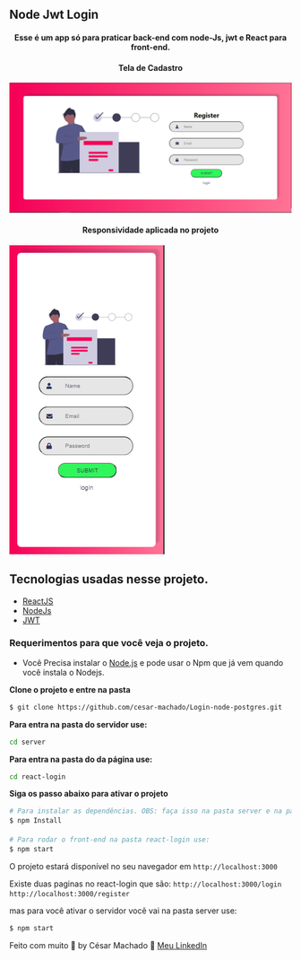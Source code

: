 ## Node Jwt Login

<h4 align="center">
  Esse é um app só para praticar back-end com node-Js, jwt e React para front-end.
</h4>

<h4 align="center"> Tela de Cadastro</h4>

<img src=".github/telaAuth.png" alt="tela de Cadastro">

<h4 align="center"> Responsividade aplicada no projeto</h4>

<div>
<img src=".github/responsive.png" alt="tela responsiva">

</div>

## Tecnologias usadas nesse projeto.

- [ReactJS](https://reactjs.org/)
- [NodeJs](https://nodejs.org/)
- [JWT](https://jwt.io/)

### Requerimentos para que você veja o projeto.

- Você Precisa instalar o [Node.js](https://nodejs.org/en/download/) e pode usar o Npm que já vem quando você instala o Nodejs.

**Clone o projeto e entre na pasta**

```bash
$ git clone https://github.com/cesar-machado/Login-node-postgres.git
```

**Para entra na pasta do servidor use:**

```bash
cd server
```

**Para entra na pasta do da página use:**

```bash
cd react-login
```

**Siga os passo abaixo para ativar o projeto**

```bash
# Para instalar as dependências. OBS: faça isso na pasta server e na pasta react-login
$ npm Install

# Para rodar o front-end na pasta react-login use:
$ npm start
```

O projeto estará disponível no seu navegador em `http://localhost:3000`

Existe duas paginas no react-login que são:
`http://localhost:3000/login`
`http://localhost:3000/register`

mas para você ativar o servidor você vai na pasta server use:

```bash
$ npm start
```

Feito com muito 💜 by César Machado 👋 [Meu LinkedIn](https://www.linkedin.com/in/cesar-mach/)
